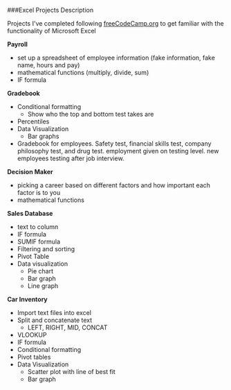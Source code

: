 ###Excel Projects Description

Projects I've completed following [freeCodeCamp.org](https://www.youtube.com/watch?v=Vl0H-qTclOg&t=3582s&ab_channel=freeCodeCamp.org) to get familiar with the functionality of Microsoft Excel

**Payroll**
- set up a spreadsheet of employee information (fake information, fake name, hours and pay)
- mathematical functions (multiply, divide, sum)
- IF formula

**Gradebook**
- Conditional formatting
    - Show who the top and bottom test takes are
- Percentiles
- Data Visualization
    - Bar graphs
- Gradebook for employees. Safety test, financial skills test, company philosophy test, and drug test. employment given on testing level. new employees testing after job interview.

**Decision Maker**
- picking a career based on different factors and how important each factor is to you
- mathematical functions

**Sales Database**
- text to column
- IF formula
- SUMIF formula
- Filtering and sorting
- Pivot Table
- Data visualization
    - Pie chart
    - Bar graph
    - Line graph

**Car Inventory**
- Import text files into excel
- Split and concatenate text
    - LEFT, RIGHT, MID, CONCAT
- VLOOKUP
- IF formula
- Conditional formatting
- Pivot tables
- Data Visualization
    - Scatter plot with line of best fit
    - Bar graph

